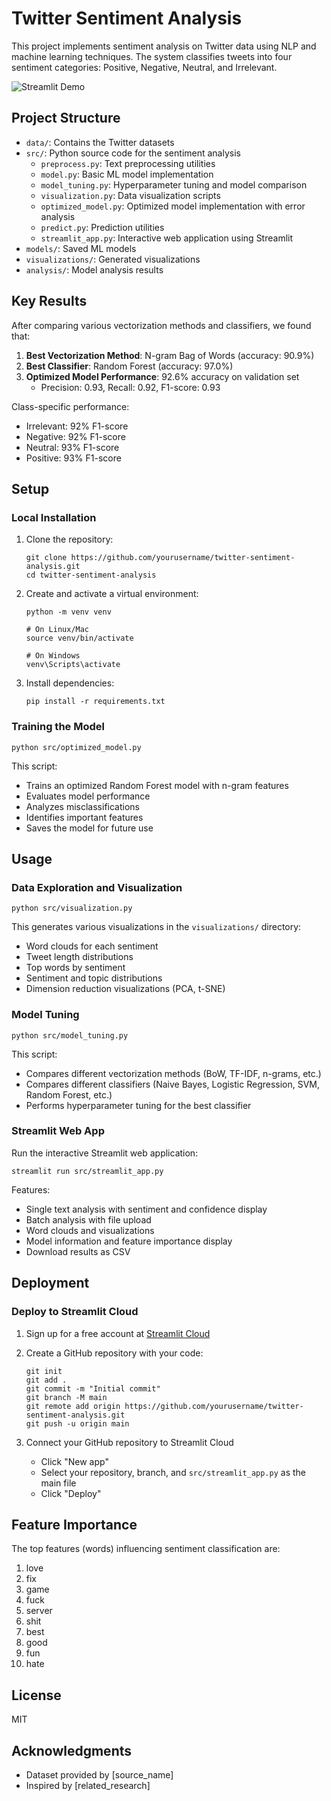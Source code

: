 # Twitter Sentiment Analysis

This project implements sentiment analysis on Twitter data using NLP and machine learning techniques. The system classifies tweets into four sentiment categories: Positive, Negative, Neutral, and Irrelevant.

![Streamlit Demo](https://i.imgur.com/PmbJxoO.png)

## Project Structure
- `data/`: Contains the Twitter datasets
- `src/`: Python source code for the sentiment analysis
  - `preprocess.py`: Text preprocessing utilities
  - `model.py`: Basic ML model implementation
  - `model_tuning.py`: Hyperparameter tuning and model comparison
  - `visualization.py`: Data visualization scripts
  - `optimized_model.py`: Optimized model implementation with error analysis
  - `predict.py`: Prediction utilities
  - `streamlit_app.py`: Interactive web application using Streamlit
- `models/`: Saved ML models
- `visualizations/`: Generated visualizations
- `analysis/`: Model analysis results

## Key Results

After comparing various vectorization methods and classifiers, we found that:

1. **Best Vectorization Method**: N-gram Bag of Words (accuracy: 90.9%)
2. **Best Classifier**: Random Forest (accuracy: 97.0%)
3. **Optimized Model Performance**: 92.6% accuracy on validation set
   - Precision: 0.93, Recall: 0.92, F1-score: 0.93

Class-specific performance:
- Irrelevant: 92% F1-score
- Negative: 92% F1-score
- Neutral: 93% F1-score
- Positive: 93% F1-score

## Setup

### Local Installation

1. Clone the repository:
   ```
   git clone https://github.com/yourusername/twitter-sentiment-analysis.git
   cd twitter-sentiment-analysis
   ```

2. Create and activate a virtual environment:
   ```
   python -m venv venv
   
   # On Linux/Mac
   source venv/bin/activate
   
   # On Windows
   venv\Scripts\activate
   ```

3. Install dependencies:
   ```
   pip install -r requirements.txt
   ```

### Training the Model

```
python src/optimized_model.py
```

This script:
- Trains an optimized Random Forest model with n-gram features
- Evaluates model performance
- Analyzes misclassifications
- Identifies important features
- Saves the model for future use

## Usage

### Data Exploration and Visualization
```
python src/visualization.py
```
This generates various visualizations in the `visualizations/` directory:
- Word clouds for each sentiment
- Tweet length distributions
- Top words by sentiment
- Sentiment and topic distributions
- Dimension reduction visualizations (PCA, t-SNE)

### Model Tuning
```
python src/model_tuning.py
```
This script:
- Compares different vectorization methods (BoW, TF-IDF, n-grams, etc.)
- Compares different classifiers (Naive Bayes, Logistic Regression, SVM, Random Forest, etc.)
- Performs hyperparameter tuning for the best classifier

### Streamlit Web App

Run the interactive Streamlit web application:

```
streamlit run src/streamlit_app.py
```

Features:
- Single text analysis with sentiment and confidence display
- Batch analysis with file upload 
- Word clouds and visualizations
- Model information and feature importance display
- Download results as CSV

## Deployment

### Deploy to Streamlit Cloud

1. Sign up for a free account at [Streamlit Cloud](https://streamlit.io/cloud)

2. Create a GitHub repository with your code:
   ```
   git init
   git add .
   git commit -m "Initial commit"
   git branch -M main
   git remote add origin https://github.com/yourusername/twitter-sentiment-analysis.git
   git push -u origin main
   ```

3. Connect your GitHub repository to Streamlit Cloud
   - Click "New app"
   - Select your repository, branch, and `src/streamlit_app.py` as the main file
   - Click "Deploy"

## Feature Importance

The top features (words) influencing sentiment classification are:
1. love
2. fix
3. game
4. fuck
5. server
6. shit
7. best
8. good
9. fun
10. hate

## License

MIT

## Acknowledgments

- Dataset provided by [source_name]
- Inspired by [related_research] 